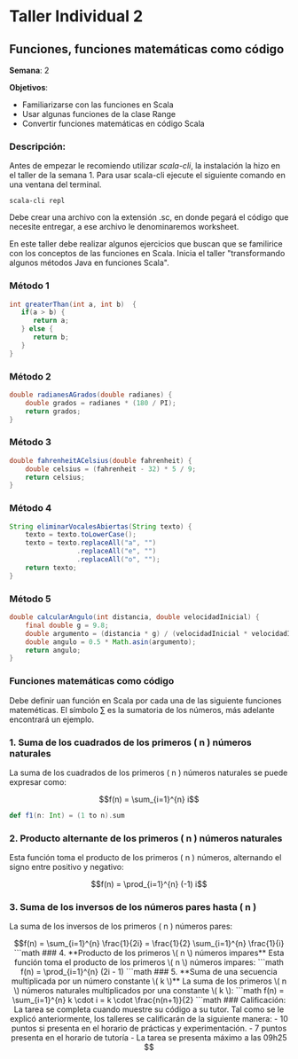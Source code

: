 # Taller Individual  2
## Funciones, funciones matemáticas como código

**Semana**: 2

**Objetivos**:

- Familiarizarse con las funciones en Scala
- Usar algunas funciones de la clase Range
- Convertir funciones matemáticas en código Scala

### Descripción:

Antes de empezar le recomiendo utilizar *scala-cli*, la instalación la hizo en el taller de la semana 1. Para usar scala-cli ejecute el siguiente comando en una ventana del terminal.
```shell
scala-cli repl
```

Debe crear una archivo con la extensión .sc, en donde pegará el código que necesite entregar, a ese archivo le denominaremos worksheet.

En este taller debe realizar algunos ejercicios que buscan que se familirice con los conceptos de las funciones en Scala. Inicia el taller "transformando algunos métodos Java en funciones Scala".

### Método 1

```java
int greaterThan(int a, int b)  {
   if(a > b) {
      return a;
   } else {
      return b;
   }
}

```

### Método 2

```java
double radianesAGrados(double radianes) {
	double grados = radianes * (180 / PI);
	return grados;
}

```

### Método 3
```java
double fahrenheitACelsius(double fahrenheit) {
	double celsius = (fahrenheit - 32) * 5 / 9;
	return celsius;
}
```

### Método 4
```java
String eliminarVocalesAbiertas(String texto) {
	texto = texto.toLowerCase();
	texto = texto.replaceAll("a", "")
                 .replaceAll("e", "")
                 .replaceAll("o", "");
	return texto;
}
```

### Método 5
```java
double calcularAngulo(int distancia, double velocidadInicial) {
	final double g = 9.8;
	double argumento = (distancia * g) / (velocidadInicial * velocidadInicial);
	double angulo = 0.5 * Math.asin(argumento);
	return angulo;
}
```

### Funciones matemáticas como código

Debe definir uan función en Scala por cada una de las siguiente funciones mateméticas. El símbolo $\sum$ es la sumatoria de los números, más adelante encontrará un ejemplo.

### 1. **Suma de los cuadrados de los primeros \( n \) números naturales**
La suma de los cuadrados de los primeros \( n \) números naturales se puede expresar como:

```math
f(n) = \sum_{i=1}^{n} i
```

```scala
def f1(n: Int) = (1 to n).sum
```

### 2. **Producto alternante de los primeros \( n \) números naturales**
Esta función toma el producto de los primeros \( n \) números, alternando el signo entre positivo y negativo:

```math
f(n) = \prod_{i=1}^{n} (-1) i
```

### 3. **Suma de los inversos de los números pares hasta \( n \)**
La suma de los inversos de los primeros \( n \) números pares:

```math
f(n) = \sum_{i=1}^{n} \frac{1}{2i} = \frac{1}{2} \sum_{i=1}^{n} \frac{1}{i}
```math

### 4. **Producto de los primeros \( n \) números impares**
Esta función toma el producto de los primeros \( n \) números impares:

```math
f(n) = \prod_{i=1}^{n} (2i - 1)
```math

### 5. **Suma de una secuencia multiplicada por un número constante \( k \)**
La suma de los primeros \( n \) números naturales multiplicados por una constante \( k \):

```math
f(n) = \sum_{i=1}^{n} k \cdot i = k \cdot \frac{n(n+1)}{2}
```math



### Calificación:

La tarea se completa cuando muestre su código a su tutor.

Tal como se le explicó anteriormente, los talleres se calificarán de la siguiente manera:

- 10 puntos si presenta en el horario de prácticas y experimentación.
- 7 puntos presenta en el horario de tutoría
- La tarea se presenta máximo a las 09h25